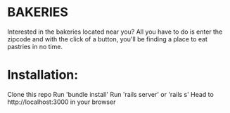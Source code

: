 # BAKERIES

Interested in the bakeries located near you?  All you have to do is enter the zipcode and with the click of a button, you'll be finding a place to eat pastries in no time.

# Installation:

Clone this repo
Run 'bundle install'
Run 'rails server' or 'rails s'
Head to http://localhost:3000 in your browser
